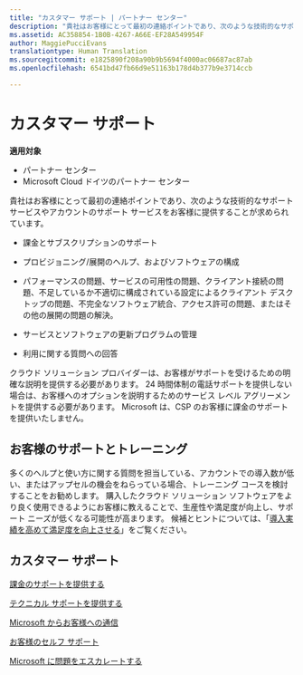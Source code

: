 ```yaml
---
title: "カスタマー サポート | パートナー センター"
description: "貴社はお客様にとって最初の連絡ポイントであり、次のような技術的なサポート サービスやアカウントのサポート サービスをお客様に提供することが求められています。課金とサブスクリプションのサポート。プロビジョニング/展開のヘルプ、およびソフトウェアの構成。パフォーマンスの問題、サービスの可用性の問題、クライアント接続の問題、不足しているか不適切に構成されている設定によるクライアント デスクトップの問題、不完全なソフトウェア統合、アクセス許可の問題、またはその他の展開の問題の解決。サービスとソフトウェアの更新プログラムの管理。利用に関する質問への回答。クラウド ソリューション プロバイダーは、お客様がサポートを受けるための明確な説明を提供する必要があります。 24 時間体制の電話サポートを提供しない場合は、お客様へのオプションを説明するためのサービス レベル アグリーメントを提供する必要があります。 Microsoft は、CSP のお客様に課金のサポートを提供いたしません。"
ms.assetid: AC358854-1B0B-4267-A66E-EF28A549954F
author: MaggiePucciEvans
translationtype: Human Translation
ms.sourcegitcommit: e1825890f208a90b9b5694f4000ac06687ac87ab
ms.openlocfilehash: 6541bd47fb66d9e51163b178d4b377b9e3714ccb

---
```


# カスタマー サポート

**適用対象**

-  パートナー センター
-  Microsoft Cloud ドイツのパートナー センター

貴社はお客様にとって最初の連絡ポイントであり、次のような技術的なサポート サービスやアカウントのサポート サービスをお客様に提供することが求められています。

-   課金とサブスクリプションのサポート

-   プロビジョニング/展開のヘルプ、およびソフトウェアの構成

-   パフォーマンスの問題、サービスの可用性の問題、クライアント接続の問題、不足しているか不適切に構成されている設定によるクライアント デスクトップの問題、不完全なソフトウェア統合、アクセス許可の問題、またはその他の展開の問題の解決。

-   サービスとソフトウェアの更新プログラムの管理

-   利用に関する質問への回答

クラウド ソリューション プロバイダーは、お客様がサポートを受けるための明確な説明を提供する必要があります。 24 時間体制の電話サポートを提供しない場合は、お客様へのオプションを説明するためのサービス レベル アグリーメントを提供する必要があります。 Microsoft は、CSP のお客様に課金のサポートを提供いたしません。

## <a href="" id="supportingtrainingcustomers"></a>お客様のサポートとトレーニング


多くのヘルプと使い方に関する質問を担当している、アカウントでの導入数が低い、またはアップセルの機会をねらっている場合、トレーニング コースを検討することをお勧めします。 購入したクラウド ソリューション ソフトウェアをより良く使用できるようにお客様に教えることで、生産性や満足度が向上し、サポート ニーズが低くなる可能性が高まります。 候補とヒントについては、「[導入実績を高めて満足度を向上させる](increasing-adoption-and-satisfaction.md)」をご覧ください。

## カスタマー サポート


[課金のサポートを提供する](provide-billing-support.md)

[テクニカル サポートを提供する](provide-technical-support.md)

[Microsoft からお客様への通信](customer-communication-from-microsoft.md)

[お客様のセルフ サポート](customer-self-support.md)

[Microsoft に問題をエスカレートする](escalate-problems-to-microsoft.md)

 

 






<!--HONumber=Jan17_HO2-->


